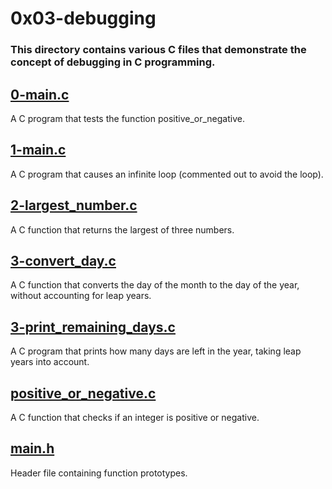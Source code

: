 # 0x03-debugging
### This directory contains various C files that demonstrate the concept of debugging in C programming.

## [0-main.c](https://github.com/Assiminee/alx-low_level_programming/blob/main/0x03-debugging/0-main.c)

A C program that tests the function positive_or_negative.

## [1-main.c](https://github.com/Assiminee/alx-low_level_programming/blob/main/0x03-debugging/1-main.c)

A C program that causes an infinite loop (commented out to avoid the loop).

## [2-largest_number.c](https://github.com/Assiminee/alx-low_level_programming/blob/main/0x03-debugging/2-largest_number.c)

A C function that returns the largest of three numbers.

## [3-convert_day.c](https://github.com/Assiminee/alx-low_level_programming/blob/main/0x03-debugging/3-convert_day.c)

A C function that converts the day of the month to the day of the year, without accounting for leap years.

## [3-print_remaining_days.c](https://github.com/Assiminee/alx-low_level_programming/blob/main/0x03-debugging/3-print_remaining_days.c)

A C program that prints how many days are left in the year, taking leap years into account.

## [positive_or_negative.c](https://github.com/Assiminee/alx-low_level_programming/blob/main/0x03-debugging/positive_or_negative.c)

A C function that checks if an integer is positive or negative.

## [main.h](https://github.com/Assiminee/alx-low_level_programming/blob/main/0x03-debugging/main.h)

Header file containing function prototypes.
